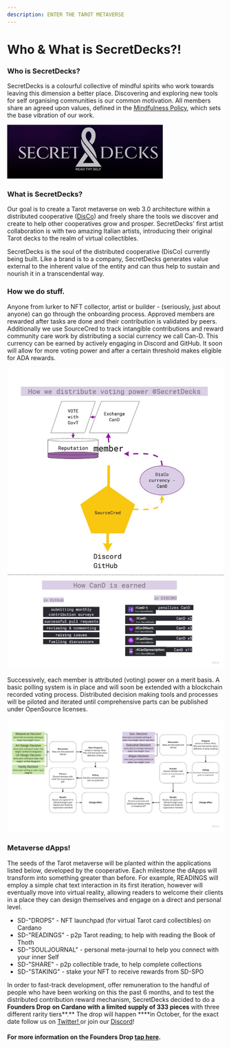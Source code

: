 ```yaml
---
description: ENTER THE TAROT METAVERSE
---
```


# Who & What is SecretDecks?!

### Who is SecretDecks?

SecretDecks is a colourful collective of mindful spirits who work towards leaving this dimension a better place. Discovering and exploring new tools for self organising communities is our common motivation. All members share an agreed upon values, defined in the [Mindfulness Policy](https://github.com/SecretDecks/Documentation/blob/main/Mindfulness-Policy.md), which sets the base vibration of our work. 

![](../.gitbook/assets/image%20%283%29.png)

### What is SecretDecks?

Our goal is to create a Tarot metaverse on web 3.0 architecture within a distributed cooperative \([DisCo](https://disco.coop/manifesto/)\) and freely share the tools we discover and create to help other cooperatives grow and prosper. SecretDecks' first artist collaboration is with two amazing Italian artists, introducing their original Tarot decks to the realm of virtual collectibles. 

SecretDecks is the soul of the distributed cooperative \(DisCo\) currently being built. Like a brand is to a company, SecretDecks generates value external to the inherent value of the entity and can thus help to sustain and nourish it in a transcendental way.

### How we do stuff.

Anyone from lurker to NFT collector, artist or builder - \(seriously, just about anyone\) can go through the onboarding process. Approved members are rewarded after tasks are done and their contribution is validated by peers. Additionally we use SourceCred to track intangible contributions and reward community care work by distributing a social currency we call Can-D. This currency can be earned by actively engaging in Discord and GitHub. It soon will allow for more voting power and after a certain threshold makes eligible for ADA rewards.

![](../.gitbook/assets/contributions-flow.jpg)

Successively, each member is attributed \(voting\) power on a merit basis. A basic polling system is in place and will soon be extended with a blockchain recorded voting process. Distributed decision making tools and processes will be piloted and iterated until comprehensive parts can be published under OpenSource licenses.

![How decisions flow](../.gitbook/assets/voting-flow.jpg)

### Metaverse dApps!

The seeds of the Tarot metaverse will be planted within the applications listed below, developed by the cooperative. Each milestone the dApps will transform into something greater than before. For example, READINGS will employ a simple chat text interaction in its first iteration, however will eventually move into virtual reality, allowing readers to welcome their clients in a place they can design themselves and engage on a direct and personal level. 

* SD-"DROPS" - NFT launchpad \(for virtual Tarot card collectibles\) on Cardano
* SD-"READINGS" - p2p Tarot reading; to help with reading the Book of Thoth  
* SD-"SOULJOURNAL" - personal meta-journal to help you connect with your inner Self
* SD-"SHARE" - p2p collectible trade, to help complete collections
* SD-"STAKING" - stake your NFT to receive rewards from SD-SPO

In order to fast-track development, offer remuneration to the handful of people who have been working on this the past 6 months, and to test the distributed contribution reward mechanism, SecretDecks decided to do a **Founders Drop** **on Cardano with a limited supply of 333 pieces** with three different rarity tiers**.** The drop will happen ****in October, for the exact date follow us on [Twitter! ](https://twitter.com/SecretDecks)or join our [Discord](https://discord.gg/V4UXUuXNYW)!

#### For more information on the Founders Drop [tap here](the-founders-drop.md).

